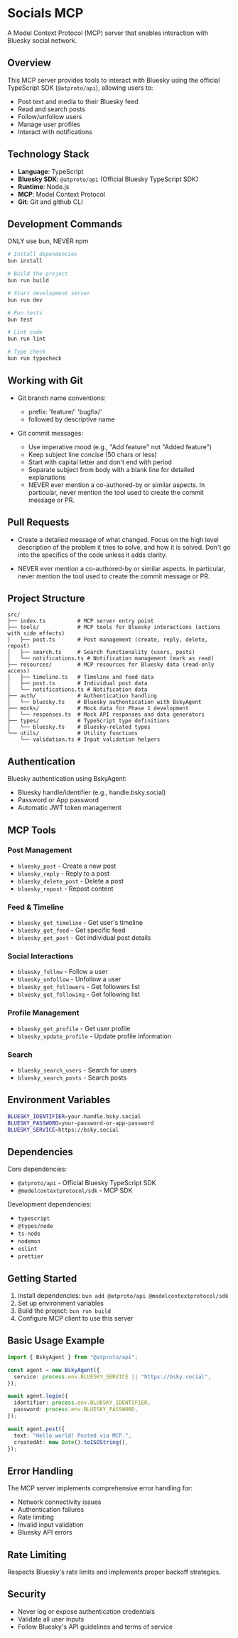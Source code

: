 # Socials MCP

A Model Context Protocol (MCP) server that enables interaction with Bluesky social network.

## Overview

This MCP server provides tools to interact with Bluesky using the official TypeScript SDK (`@atproto/api`), allowing users to:

- Post text and media to their Bluesky feed
- Read and search posts
- Follow/unfollow users
- Manage user profiles
- Interact with notifications

## Technology Stack

- **Language**: TypeScript
- **Bluesky SDK**: `@atproto/api` (Official Bluesky TypeScript SDK)
- **Runtime**: Node.js
- **MCP**: Model Context Protocol
- **Git**: Git and github CLI

## Development Commands

ONLY use bun, NEVER npm

```bash
# Install dependencies
bun install

# Build the project
bun run build

# Start development server
bun run dev

# Run tests
bun test

# Lint code
bun run lint

# Type check
bun run typecheck
```

## Working with Git

- Git branch name conventions:
  - prefix: 'feature/' 'bugfix/'
  - followed by descriptive name

- Git commit messages:
  - Use imperative mood (e.g., "Add feature" not "Added feature")
  - Keep subject line concise (50 chars or less)
  - Start with capital letter and don't end with period
  - Separate subject from body with a blank line for detailed explanations
  - NEVER ever mention a co-authored-by or similar aspects. In particular, never mention the tool used to create the commit message or PR.

## Pull Requests

- Create a detailed message of what changed. Focus on the high level description of the problem it tries to solve, and how it is solved. Don't go into the specifics of the code unless it adds clarity.

- NEVER ever mention a co-authored-by or similar aspects. In particular, never mention the tool used to create the commit message or PR.

## Project Structure

```
src/
├── index.ts          # MCP server entry point
├── tools/            # MCP tools for Bluesky interactions (actions with side effects)
│   ├── post.ts       # Post management (create, reply, delete, repost)
│   ├── search.ts     # Search functionality (users, posts)
│   └── notifications.ts # Notification management (mark as read)
├── resources/        # MCP resources for Bluesky data (read-only access)
│   ├── timeline.ts   # Timeline and feed data
│   ├── post.ts       # Individual post data
│   └── notifications.ts # Notification data
├── auth/             # Authentication handling
│   └── bluesky.ts    # Bluesky authentication with BskyAgent
├── mocks/            # Mock data for Phase 1 development
│   └── responses.ts  # Mock API responses and data generators
├── types/            # TypeScript type definitions
│   └── bluesky.ts    # Bluesky-related types
└── utils/            # Utility functions
    └── validation.ts # Input validation helpers
```

## Authentication

Bluesky authentication using BskyAgent:

- Bluesky handle/identifier (e.g., handle.bsky.social)
- Password or App password
- Automatic JWT token management

## MCP Tools

### Post Management

- `bluesky_post` - Create a new post
- `bluesky_reply` - Reply to a post
- `bluesky_delete_post` - Delete a post
- `bluesky_repost` - Repost content

### Feed & Timeline

- `bluesky_get_timeline` - Get user's timeline
- `bluesky_get_feed` - Get specific feed
- `bluesky_get_post` - Get individual post details

### Social Interactions

- `bluesky_follow` - Follow a user
- `bluesky_unfollow` - Unfollow a user
- `bluesky_get_followers` - Get followers list
- `bluesky_get_following` - Get following list

### Profile Management

- `bluesky_get_profile` - Get user profile
- `bluesky_update_profile` - Update profile information

### Search

- `bluesky_search_users` - Search for users
- `bluesky_search_posts` - Search posts

## Environment Variables

```bash
BLUESKY_IDENTIFIER=your.handle.bsky.social
BLUESKY_PASSWORD=your-password-or-app-password
BLUESKY_SERVICE=https://bsky.social
```

## Dependencies

Core dependencies:

- `@atproto/api` - Official Bluesky TypeScript SDK
- `@modelcontextprotocol/sdk` - MCP SDK

Development dependencies:

- `typescript`
- `@types/node`
- `ts-node`
- `nodemon`
- `eslint`
- `prettier`

## Getting Started

1. Install dependencies: `bun add @atproto/api @modelcontextprotocol/sdk`
2. Set up environment variables
3. Build the project: `bun run build`
4. Configure MCP client to use this server

## Basic Usage Example

```typescript
import { BskyAgent } from "@atproto/api";

const agent = new BskyAgent({
  service: process.env.BLUESKY_SERVICE || "https://bsky.social",
});

await agent.login({
  identifier: process.env.BLUESKY_IDENTIFIER,
  password: process.env.BLUESKY_PASSWORD,
});

await agent.post({
  text: "Hello world! Posted via MCP.",
  createdAt: new Date().toISOString(),
});
```

## Error Handling

The MCP server implements comprehensive error handling for:

- Network connectivity issues
- Authentication failures
- Rate limiting
- Invalid input validation
- Bluesky API errors

## Rate Limiting

Respects Bluesky's rate limits and implements proper backoff strategies.

## Security

- Never log or expose authentication credentials
- Validate all user inputs
- Follow Bluesky's API guidelines and terms of service
